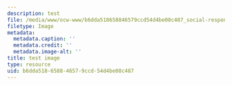 ```yaml
---
description: test
file: /media/www/ocw-www/b6dda518658846579ccd54d4be08c487_social-response-crisis.jpg
filetype: Image
metadata:
  metadata.caption: ''
  metadata.credit: ''
  metadata.image-alt: ''
title: test image
type: resource
uid: b6dda518-6588-4657-9ccd-54d4be08c487
---
```

